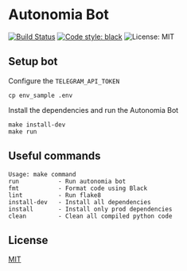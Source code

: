 # Autonomia Bot

[![Build Status](https://travis-ci.org/PythonistasBR/bot.svg?branch=master)](https://travis-ci.org/PythonistasBR/bot)
[![Code style: black](https://img.shields.io/badge/code%20style-black-000000.svg)](https://github.com/ambv/black)
![License: MIT](https://img.shields.io/badge/license-MIT-blue.svg)

## Setup bot
Configure the `TELEGRAM_API_TOKEN`

```
cp env_sample .env
```

Install the dependencies and run the Autonomia Bot

```
make install-dev
make run
```

## Useful commands
```
Usage: make command
run           - Run autonomia bot
fmt           - Format code using Black
lint          - Run flake8
install-dev   - Install all dependencies
install       - Install only prod dependencies
clean         - Clean all compiled python code
```

## License
[MIT](LICENSE)
